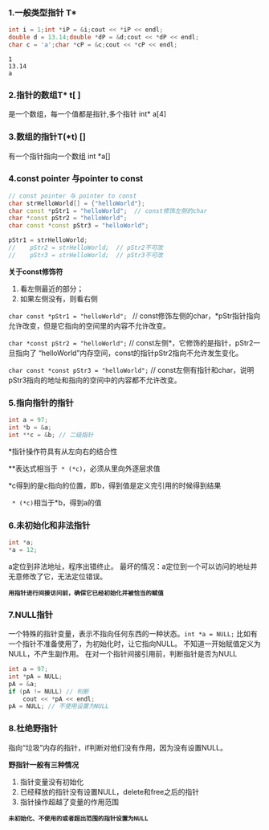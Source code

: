 ### 1.一般类型指针 T*
```cpp
int i = 1;int *iP = &i;cout << *iP << endl;
double d = 13.14;double *dP = &d;cout << *dP << endl;
char c = 'a';char *cP = &c;cout << *cP << endl;
```
```
1
13.14
a
```
### 2.指针的数组T* t[ ]
是一个数组，每一个值都是指针,多个指针 int* a[4]

### 3.数组的指针T(*t) []
有一个指针指向一个数组 int *a[] 

### 4.const pointer 与pointer to const
```cpp
// const pointer 与 pointer to const
char strHelloWorld[] = {"helloWorld"};
char const *pStr1 = "helloWorld";  // const修饰左侧的char
char *const pStr2 = "helloWorld";
char const *const pStr3 = "helloWorld";

pStr1 = strHelloWorld;
//    pStr2 = strHelloWorld;  // pStr2不可改
//    pStr3 = strHelloWorld;  // pStr3不可改
```
**关于const修饰符**
1. 看左侧最近的部分；
2. 如果左侧没有，则看右侧

`char const *pStr1 = "helloWorld"; `  // const修饰左侧的char，*pStr指针指向允许改变，但是它指向的空间里的内容不允许改变。

`char *const pStr2 = "helloWorld";`  // const左侧*，它修饰的是指针，pStr2一旦指向了 “helloWorld”内存空间，const的指针pStr2指向不允许发生变化。

`char const *const pStr3 = "helloWorld";`  // const左侧有指针和char，说明pStr3指向的地址和指向的空间中的内容都不允许改变。

### 5.指向指针的指针
```cpp
int a = 97;
int *b = &a;
int **c = &b; // 二级指针
```

*指针操作符具有从左向右的结合性

**表达式相当于` * (*c)`，必须从里向外逐层求值

*c得到的是c指向的位置，即b，得到值是定义完引用的时候得到结果

` * (*c)`相当于*b，得到a的值


### 6.未初始化和非法指针

```cpp
int *a;
*a = 12;
```
a定位到非法地址，程序出错终止。
最坏的情况：a定位到一个可以访问的地址并无意修改了它，无法定位错误。

**`用指针进行间接访问前，确保它已经初始化并被恰当的赋值`**

### 7.NULL指针
一个特殊的指针变量，表示不指向任何东西的一种状态。`int *a = NULL;` 比如有一个指针不准备使用了，为初始化时，让它指向NULL。
不知道一开始赋值定义为NULL，不产生副作用。
在对一个指针间接引用前，判断指针是否为NULL

```cpp
int a = 97;
int *pA = NULL;
pA = &a;
if (pA != NULL) // 判断
    cout << *pA << endl;
pA = NULL; // 不使用设置为NULL
```

### 8.杜绝野指针
指向“垃圾”内存的指针，if判断对他们没有作用，因为没有设置NULL。

**野指针一般有三种情况**
1. 指针变量没有初始化
2. 已经释放的指针没有设置NULL，delete和free之后的指针
3. 指针操作超越了变量的作用范围

**`未初始化、不使用的或者超出范围的指针设置为NULL`**